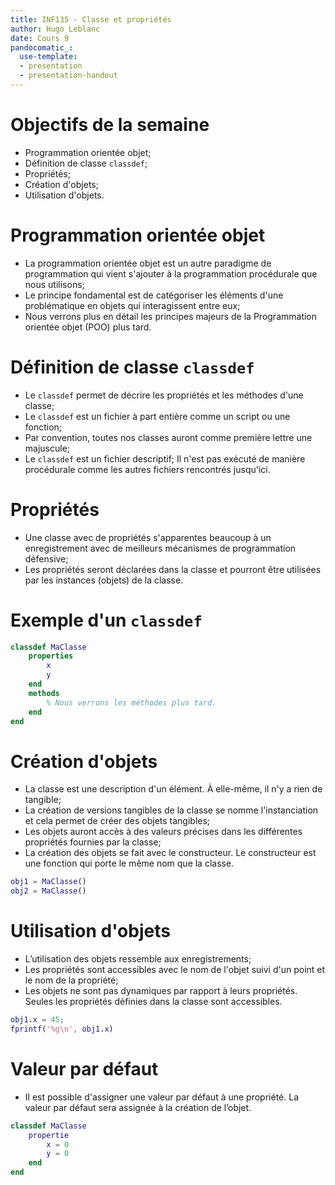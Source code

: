 ```yaml
---
title: INF135 - Classe et propriétés
author: Hugo Leblanc 
date: Cours 9
pandocomatic_: 
  use-template:
  - presentation
  - presentation-handout
---
```


# Objectifs de la semaine
* Programmation orientée objet;
* Définition de classe `classdef`;
* Propriétés;
* Création d'objets;
* Utilisation d'objets.

# Programmation orientée objet
* La programmation orientée objet est un autre paradigme de programmation qui vient s'ajouter à la programmation procédurale que nous utilisons;
* Le principe fondamental est de catégoriser les éléments d'une problématique en objets qui interagissent entre eux;
* Nous verrons plus en détail les principes majeurs de la Programmation orientée objet (POO) plus tard.

# Définition de classe `classdef`
* Le `classdef` permet de décrire les propriétés et les méthodes d'une classe;
* Le `classdef` est un fichier à part entière comme un script ou une fonction;
* Par convention, toutes nos classes auront comme première lettre une majuscule;
* Le `classdef` est un fichier descriptif; Il n'est pas exécuté de manière procédurale comme les autres fichiers rencontrés jusqu'ici.

# Propriétés
* Une classe avec de propriétés s'apparentes beaucoup à un enregistrement avec de meilleurs mécanismes de programmation défensive;
* Les propriétés seront déclarées dans la classe et pourront être utilisées par les instances (objets) de la classe.

# Exemple d'un `classdef`
~~~MATLAB
classdef MaClasse
    properties
        x
        y
    end
    methods
        % Nous verrons les méthodes plus tard.
    end
end
~~~

# Création d'objets
* La classe est une description d'un élément. À elle-même, il n'y a rien de tangible;
* La création de versions tangibles de la classe se nomme l'instanciation et cela permet de créer des objets tangibles;
* Les objets auront accès à des valeurs précises dans les différentes propriétés fournies par la classe;
* La création des objets se fait avec le constructeur. Le constructeur est une fonction qui porte le même nom que la classe.

~~~MATLAB
obj1 = MaClasse()
obj2 = MaClasse()
~~~

# Utilisation d'objets
* L’utilisation des objets ressemble aux enregistrements;
* Les propriétés sont accessibles avec le nom de l'objet suivi d'un point et le nom de la propriété;
* Les objets ne sont pas dynamiques par rapport à leurs propriétés. Seules les propriétés définies dans la classe sont accessibles.

~~~MATLAB
obj1.x = 45;
fprintf('%g\n', obj1.x)
~~~

# Valeur par défaut
* Il est possible d'assigner une valeur par défaut à une propriété. La valeur par défaut sera assignée à la création de l’objet.

~~~MATLAB
classdef MaClasse
    propertie
        x = 0
        y = 0
    end
end
~~~
